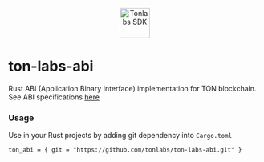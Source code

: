 <p style="text-align: center;">
    <a href="https://docs.ton.dev" target="_blank">
        <img src="https://github.com/tonlabs/TON-SDK/raw/master/assets/ton-sdk-blue.png" width="60" alt="Tonlabs SDK" />
    </a>
</p> 

# ton-labs-abi

Rust ABI (Application Binary Interface) implementation for TON blockchain.
See ABI specifications [here](./docs)

### Usage
Use in your Rust projects by adding git dependency into `Cargo.toml`
```
ton_abi = { git = "https://github.com/tonlabs/ton-labs-abi.git" }
```
